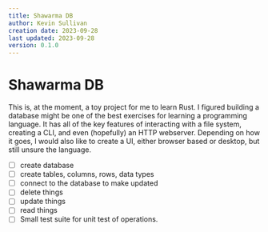 ```yaml
---
title: Shawarma DB
author: Kevin Sullivan
creation date: 2023-09-28
last updated: 2023-09-28
version: 0.1.0
---
```


# Shawarma DB

This is, at the moment, a toy project for me to learn Rust.
I figured building a database might be one of the best exercises for learning a programming language.
It has all of the key features of interacting with a file system, creating a CLI, and even (hopefully) an HTTP webserver.
Depending on how it goes, I would also like to create a UI, either browser based or desktop, but still unsure the language. 

+ [ ] create database
+ [ ] create tables, columns, rows, data types
+ [ ] connect to the database to make updated
+ [ ] delete things
+ [ ] update things
+ [ ] read things
+ [ ] Small test suite for unit test of operations. 